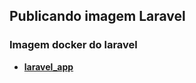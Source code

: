 ## Publicando imagem Laravel

### Imagem docker do laravel

- **[laravel_app](https://hub.docker.com/repository/docker/dwater2/laravel_app)**
